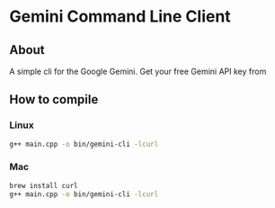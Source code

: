 # Gemini Command Line Client

## About

A simple cli for the Google Gemini. Get your free Gemini API key from

## How to compile

### Linux

```bash
g++ main.cpp -o bin/gemini-cli -lcurl
```

### Mac

```zsh
brew install curl
g++ main.cpp -o bin/gemini-cli -lcurl
```
